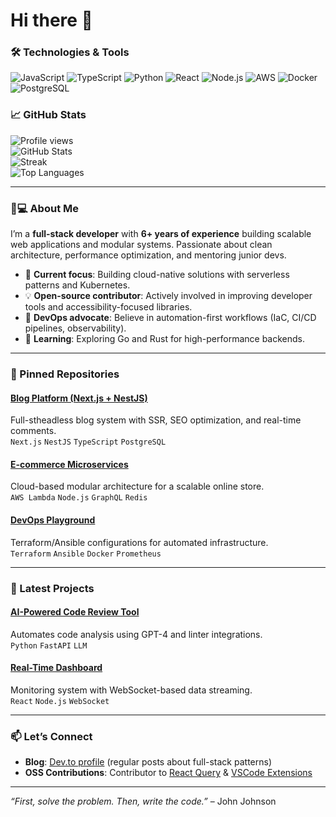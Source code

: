 # Hi there 👋  

### 🛠️ Technologies & Tools  
![JavaScript](https://img.shields.io/badge/JavaScript-F7DF1E?logo=javascript&logoColor=black)
![TypeScript](https://img.shields.io/badge/TypeScript-3178C6?logo=typescript&logoColor=white)
![Python](https://img.shields.io/badge/Python-3776AB?logo=python&logoColor=white)
![React](https://img.shields.io/badge/React-61DAFB?logo=react&logoColor=black)
![Node.js](https://img.shields.io/badge/Node.js-339933?logo=nodedotjs&logoColor=white)
![AWS](https://img.shields.io/badge/AWS-232F3E?logo=amazonaws&logoColor=white)
![Docker](https://img.shields.io/badge/Docker-2496ED?logo=docker&logoColor=white)
![PostgreSQL](https://img.shields.io/badge/PostgreSQL-4169E1?logo=postgresql&logoColor=white)  

### 📈 GitHub Stats  
![Profile views](https://komarev.com/ghpvc/?username=joannafranklin849&color=blueviolet)  
![GitHub Stats](https://github-readme-stats.vercel.app/api?username=joannafranklin849&show_icons=true&theme=radical&hide_border=true&include_all_commits=true)  
![Streak](https://streak-stats.demolab.com?user=joannafranklin849&theme=radical&hide_border=true)  
![Top Languages](https://github-readme-stats.vercel.app/api/top-langs/?username=joannafranklin849&layout=compact&theme=radical&hide_border=true)  

---

### 👩💻 About Me  
I’m a **full-stack developer** with **6+ years of experience** building scalable web applications and modular systems. Passionate about clean architecture, performance optimization, and mentoring junior devs.  

- 🔭 **Current focus**: Building cloud-native solutions with serverless patterns and Kubernetes.  
- 💡 **Open-source contributor**: Actively involved in improving developer tools and accessibility-focused libraries.  
- 🚀 **DevOps advocate**: Believe in automation-first workflows (IaC, CI/CD pipelines, observability).  
- 🌱 **Learning**: Exploring Go and Rust for high-performance backends.  

---

### 📌 Pinned Repositories  

#### [Blog Platform (Next.js + NestJS)](https://github.com/joannafranklin849/blog-platform)  
Full-stheadless blog system with SSR, SEO optimization, and real-time comments.  
`Next.js` `NestJS` `TypeScript` `PostgreSQL`  

#### [E-commerce Microservices](https://github.com/joannafranklin849/ecommerce-microservices)  
Cloud-based modular architecture for a scalable online store.  
`AWS Lambda` `Node.js` `GraphQL` `Redis`  

#### [DevOps Playground](https://github.com/joannafranklin849/devops-playground)  
Terraform/Ansible configurations for automated infrastructure.  
`Terraform` `Ansible` `Docker` `Prometheus`  

---

### 🚀 Latest Projects  

#### [AI-Powered Code Review Tool](https://github.com/joannafranklin849/ai-code-review)  
Automates code analysis using GPT-4 and linter integrations.  
`Python` `FastAPI` `LLM`  

#### [Real-Time Dashboard](https://github.com/joannafranklin849/realtime-dashboard)  
Monitoring system with WebSocket-based data streaming.  
`React` `Node.js` `WebSocket`  

---

### 📫 Let’s Connect  
- **Blog**: [Dev.to profile](https://dev.to/joannafranklin849) (regular posts about full-stack patterns)  
- **OSS Contributions**: Contributor to [React Query](https://github.com/TanStack/query) & [VSCode Extensions](https://marketplace.visualstudio.com/publishers/joannafranklin849)  

--- 

*“First, solve the problem. Then, write the code.”* – John Johnson
